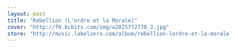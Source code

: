 ```yaml
---
layout: post
title: "Rebellion (L'ordre et la Morale)"
cover: "http://f0.bcbits.com/img/a2825772778_2.jpg"
store: "http://music.labelzero.com/album/rebellion-lordre-et-la-morale?pk=170"
---
```

